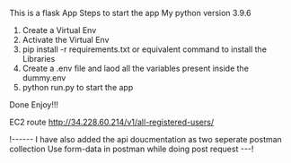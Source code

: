 This is a flask App
Steps to start the app
My python version 3.9.6

1. Create a Virtual Env
2. Activate the Virtual Env
3. pip install -r requirements.txt or equivalent command to install the Libraries
4. Create a .env file and laod all the variables present inside the dummy.env
4. python run.py to start the app

Done Enjoy!!!


EC2 route http://34.228.60.214/v1/all-registered-users/

!------ I have also added the api doucmentation as two seperate postman collection
Use form-data in postman while doing post request ---!

